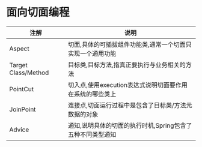 # 面向切面编程

注解|说明
--|--
Aspect|切面,具体的可插拔组件功能类,通常一个切面只实现一个通用功能
Target Class&#47;Method|目标类,目标方法,指真正要执行与业务相关的方法
PointCut|切入点,使用execution表达式说明切面要作用在系统的哪些类上
JoinPoint|连接点,切面运行过程中是包含了目标类&#47;方法元数据的对象
Advice|通知,说明具体的切面的执行时机,Spring包含了五种不同类型通知
